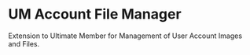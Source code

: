 # UM Account File Manager
Extension to Ultimate Member for Management of User Account Images and Files.

